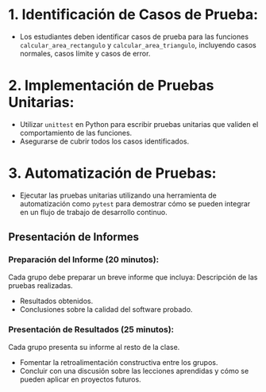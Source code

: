 
# 1. Identificación de Casos de Prueba:

- Los estudiantes deben identificar casos de prueba para las funciones `calcular_area_rectangulo` y `calcular_area_triangulo`, incluyendo casos normales, casos límite y casos de error.

# 2. Implementación de Pruebas Unitarias:

- Utilizar `unittest` en Python para escribir pruebas unitarias que validen el comportamiento de las funciones.
- Asegurarse de cubrir todos los casos identificados.

# 3. Automatización de Pruebas:

- Ejecutar las pruebas unitarias utilizando una herramienta de automatización como `pytest` para
demostrar cómo se pueden integrar en un flujo de trabajo de desarrollo continuo.


## Presentación de Informes

### Preparación del Informe (20 minutos):

Cada grupo debe preparar un breve informe que incluya: Descripción de las pruebas realizadas.
- Resultados obtenidos.
- Conclusiones sobre la calidad del software probado.

### Presentación de Resultados (25 minutos):

Cada grupo presenta su informe al resto de la clase.
- Fomentar la retroalimentación constructiva entre los grupos.
- Concluir con una discusión sobre las lecciones aprendidas y cómo se pueden aplicar en proyectos futuros.
